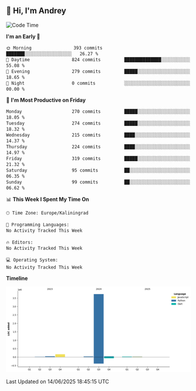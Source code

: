 ## 👋 Hi, I'm Andrey

<!--START_SECTION:waka-->
![Code Time](http://img.shields.io/badge/Code%20Time-874%20hrs%2027%20mins-blue)

**I'm an Early 🐤** 

```text
🌞 Morning                393 commits         ███████░░░░░░░░░░░░░░░░░░   26.27 % 
🌆 Daytime                824 commits         ██████████████░░░░░░░░░░░   55.08 % 
🌃 Evening                279 commits         █████░░░░░░░░░░░░░░░░░░░░   18.65 % 
🌙 Night                  0 commits           ░░░░░░░░░░░░░░░░░░░░░░░░░   00.00 % 
```
📅 **I'm Most Productive on Friday** 

```text
Monday                   270 commits         █████░░░░░░░░░░░░░░░░░░░░   18.05 % 
Tuesday                  274 commits         █████░░░░░░░░░░░░░░░░░░░░   18.32 % 
Wednesday                215 commits         ████░░░░░░░░░░░░░░░░░░░░░   14.37 % 
Thursday                 224 commits         ████░░░░░░░░░░░░░░░░░░░░░   14.97 % 
Friday                   319 commits         █████░░░░░░░░░░░░░░░░░░░░   21.32 % 
Saturday                 95 commits          ██░░░░░░░░░░░░░░░░░░░░░░░   06.35 % 
Sunday                   99 commits          ██░░░░░░░░░░░░░░░░░░░░░░░   06.62 % 
```


📊 **This Week I Spent My Time On** 

```text
🕑︎ Time Zone: Europe/Kaliningrad

💬 Programming Languages: 
No Activity Tracked This Week

🔥 Editors: 
No Activity Tracked This Week

💻 Operating System: 
No Activity Tracked This Week
```

**Timeline**

![Lines of Code chart](https://raw.githubusercontent.com/Mist3s/Mist3s/main/assets/bar_graph.png)


 Last Updated on 14/06/2025 18:45:15 UTC
<!--END_SECTION:waka-->


